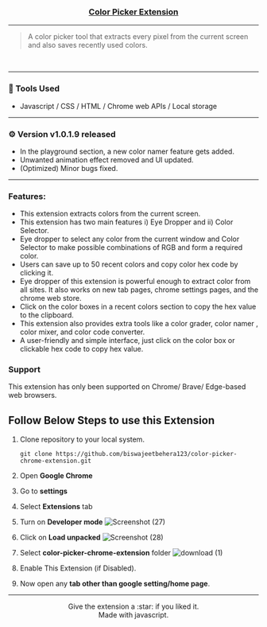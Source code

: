 <p align="center">
  <a href="https://chrome.google.com/webstore/detail/vibrant-color-dropper-pic/fcekakhpgmlaihglgajajbceajnhlgfn?hl=en&authuser=0">
    <h3 align="center">Color Picker Extension</h3>
  </a>
</p>


----
> A color picker tool that extracts every pixel from the current screen and also saves recently used colors.
</br>

----

### :wrench: Tools Used
- Javascript / CSS / HTML / Chrome web APIs / Local storage

-----

### ⚙️ Version v1.0.1.9 released
- In the playground section, a new color namer feature gets added.
- Unwanted animation effect removed and UI updated.
- (Optimized) Minor bugs fixed.

-----

### Features:<br>
- This extension extracts colors from the current screen.
- This extension has two main features i) Eye Dropper and ii) Color Selector.
- Eye dropper to select any color from the current window and Color Selector to make possible combinations of RGB and form a required color.
- Users can save up to 50 recent colors and copy color hex code by clicking it.
- Eye dropper of this extension is powerful enough to extract color from all sites. It also works on new tab pages, chrome settings pages, and the chrome web store.
- Click on the color boxes in a recent colors section to copy the hex value to the clipboard.
- This extension also provides extra tools like a color grader, color namer , color mixer, and color code converter. 
- A user-friendly and simple interface, just click on the color box or clickable hex code to copy hex value.

### Support 
This extension has only been supported on Chrome/ Brave/ Edge-based web browsers.



## Follow Below Steps to use this Extension

1. Clone repository to your local system.

    ```
    git clone https://github.com/biswajeetbehera123/color-picker-chrome-extension.git
    ```

2. Open **Google Chrome**
3. Go to **settings**
4. Select **Extensions** tab
5. Turn on **Developer mode**
    ![Screenshot (27)](https://user-images.githubusercontent.com/82399781/210152293-c8168f7b-4699-4785-990a-a989d56834f7.jpg)
6. Click on **Load unpacked**
    ![Screenshot (28)](https://user-images.githubusercontent.com/82399781/210152310-757b0ed6-6bad-4728-bb0c-375a41d45985.jpg)
7. Select **color-picker-chrome-extension** folder
    ![download (1)](https://user-images.githubusercontent.com/82399781/210152496-75f7e665-040e-4d27-a2cf-00f27392c504.png)
8. Enable This Extension (if Disabled).
9. Now open any **tab other than google setting/home page**.
-----

<p align="center">
Give the extension a :star: if you liked it.<br>
Made with javascript.
</p>
